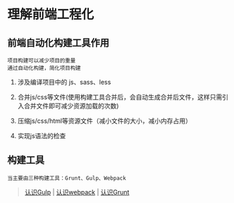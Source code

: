 # 理解前端工程化

## 前端自动化构建工具作用

	项目构建可以减少项目的重量
	通过自动化构建，简化项目构建

1. 涉及编译项目中的 js、sass、less

2. 合并js/css等文件(使用构建工具合并后，会自动生成合并后文件，这样只需引入合并文件即可减少资源加载的次数)

3. 压缩js/css/html等资源文件（减小文件的大小，减小内存占用）

4. 实现js语法的检查

## 构建工具

	当主要由三种构建工具：Grunt、Gulp、Webpack

> [认识Gulp](知识笔记/大前端/工程化/Gulp/认识Gulp.md) | [认识webpack](知识笔记/大前端/工程化/webpack/认识webpack.md) | [认识Grunt](知识笔记/大前端/工程化/Grunt/认识Grunt.md)
